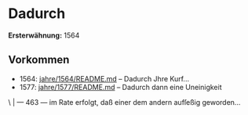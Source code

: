 # Dadurch

**Ersterwähnung:** 1564

## Vorkommen
- 1564: [jahre/1564/README.md](../jahre/1564/README.md) – Dadurch
Jhre Kurf...
- 1577: [jahre/1577/README.md](../jahre/1577/README.md) – Dadurch dann eine Uneinigkeit


\ |
— 463 —
im Rate erfolgt, daß einer dem andern aufſeßig geworden...
